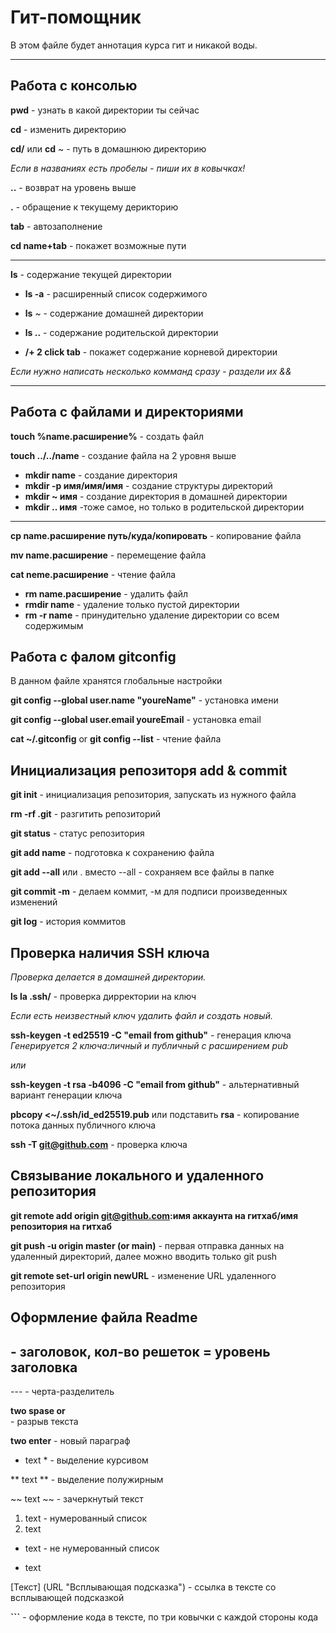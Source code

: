 # Гит-помощник

В этом файле будет аннотация курса гит и никакой воды.

---

## Работа с консолью

**pwd** - узнать в какой директории ты сейчас

**cd** - изменить директорию

**cd/** или **cd** ~ - путь в домашнюю директорию

*Если в названиях есть пробелы - пиши их в ковычках!*

**..** - возврат на уровень выше 

**.** - обращение к текущему дерикторию 

**tab** - автозаполнение 

**cd name+tab** - покажет возможные пути

---

**ls** - содержание текущей директории

* **ls -a** - расширенный список содержимого

* **ls** ~ - содержание домашней директории

* **ls ..** - содержание родительской директории

* **/+ 2 click tab** - покажет содержание корневой директории

*Если нужно написать несколько комманд сразу - раздели их &&*

---

## Работа с файлами и директориями

**touch %name.расширение%** - создать файл

**touch ../../name** - создание файла на 2 уровня выше

* **mkdir name** - создание директория
* **mkdir -p имя/имя/имя** - создание структуры директорий
* **mkdir ~ имя** - создание директория в домашней директории
* **mkdir .. имя** -тоже самое, но только в родительской директории

---

**cp name.расширение путь/куда/копировать** - копирование файла

**mv name.расширение** - перемещение файла

**cat neme.расширение** - чтение файла

* **rm name.расширение** - удалить файл
* **rmdir name** - удаление только пустой директории 
* **rm -r name** - принудительно удаление директории со всем содержимым

## Работа с фалом gitconfig

В данном файле хранятся глобальные настройки

**git config --global user.name "youreName"** - установка имени

**git config --global user.email youreEmail** - установка email

**cat ~/.gitconfig** or **git config --list** - чтение файла

## Инициализация репозиторя add & commit

**git init** - инициализация репозитория, запускать из нужного файла

**rm -rf .git** - разгитить репозиторий

**git status** - статус репозитория

**git add name** - подготовка к сохранению файла

**git add --all** или . вместо --all - сохраняем все файлы в папке

**git commit -m** - делаем коммит, -м для подписи произведенных изменений

**git log** - история коммитов

## Проверка наличия SSH ключа

*Проверка делается в домашней директории.*

**ls la .ssh/** - проверка дирректории на ключ

*Если есть неизвестный ключ удалить файл и создать новый.*

**ssh-keygen -t ed25519 -C "email from github"** - генерация ключа
*Генерируется 2 ключа:личный и публичный с расширением pub*

*или*

**ssh-keygen -t rsa -b4096 -C "email from github"** - альтернативный вариант генерации ключа

**pbcopy <~/.ssh/id_ed25519.pub** или подставить **rsa** - копирование потока данных публичного ключа

**ssh -T git@github.com** - проверка ключа

## Связывание локального и удаленного репозитория

**git remote add origin git@github.com:имя аккаунта на гитхаб/имя репозитория на гитхаб** 

**git push -u origin master (or main)** - первая отправка данных на удаленный директорий, далее можно вводить только git push

**git remote set-url origin newURL** - изменение URL удаленного репозитория

## Оформление файла Readme

## - заголовок, кол-во решеток = уровень заголовка

--- - черта-разделитель

**two spase or <br>** - разрыв текста

**two enter** - новый параграф

* text * - выделение курсивом

** text ** - выделение полужирным

~~ text ~~ - зачеркнутый текст

1. text - нумерованный список
2. text

* text - не нумерованный список
- text

[Текст] (URL "Всплывающая подсказка") - ссылка в тексте со всплывающей подсказкой

**```** - оформление кода в тексте, по три ковычки с каждой стороны кода
